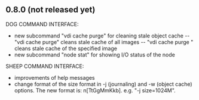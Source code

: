 
## 0.8.0 (not released yet)

DOG COMMAND INTERFACE:
 - new subcommand "vdi cache purge" for cleaning stale object cache
 -- "vdi cache purge" cleans stale cache of all images
 -- "vdi cache purge <image>" cleans stale cache of the specified image
 - new subcommand "node stat" for showing I/O status of the node

SHEEP COMMAND INTERFACE:
 - improvements of help messages
 - change format of the size format in -j (journaling) and -w (object cache) options. The new format is: n[TtGgMmKkb]. e.g. "-j size=1024M".
